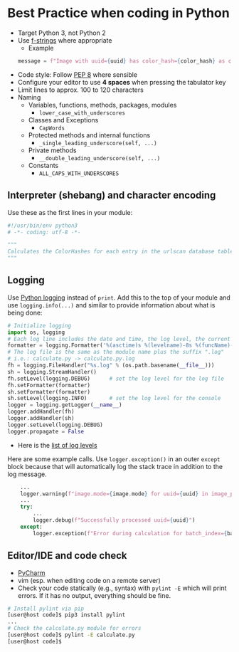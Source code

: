 # Best Practice when coding in Python

* Target Python 3, not Python 2
* Use [f-strings](https://www.python.org/dev/peps/pep-0498/) where appropriate
  * Example 
  ```python
  message = f"Image with uuid={uuid} has color_hash={color_hash} as computed by calculator={str(calculatorInstance)}"
  ```
* Code style: Follow [PEP 8](https://www.python.org/dev/peps/pep-0008/) where sensible
* Configure your editor to use **4 spaces** when pressing the tabulator key
* Limit lines to approx. 100 to 120 characters
* Naming
  * Variables, functions, methods, packages, modules
    * `lower_case_with_underscores`
  * Classes and Exceptions
    * `CapWords`
  * Protected methods and internal functions
    * `_single_leading_underscore(self, ...)`
  * Private methods
    * `__double_leading_underscore(self, ...)`
  * Constants
    * `ALL_CAPS_WITH_UNDERSCORES`


## Interpreter (shebang) and character encoding

Use these as the first lines in your module:
```python
#!/usr/bin/env python3
# -*- coding: utf-8 -*-

"""
Calculates the ColorHashes for each entry in the urlscan database table.
"""
```

## Logging

Use [Python logging](https://docs.python.org/3/library/logging.html) instead of `print`. Add this to the top of your module and use `logging.info(...)` and similar to provide information about what is being done:
```python
# Initialize logging
import os, logging
# Each log line includes the date and time, the log level, the current function and the message
formatter = logging.Formatter('%(asctime)s %(levelname)-8s %(funcName)-30s %(message)s')
# The log file is the same as the module name plus the suffix ".log"
# i.e.: calculate.py -> calculate.py.log
fh = logging.FileHandler("%s.log" % (os.path.basename(__file__)))
sh = logging.StreamHandler()
fh.setLevel(logging.DEBUG)      # set the log level for the log file
fh.setFormatter(formatter)
sh.setFormatter(formatter)
sh.setLevel(logging.INFO)       # set the log level for the console
logger = logging.getLogger(__name__)
logger.addHandler(fh)
logger.addHandler(sh)
logger.setLevel(logging.DEBUG)
logger.propagate = False
```

* Here is the [list of log levels](https://docs.python.org/3/howto/logging.html#logging-levels)

Here are some example calls. Use `logger.exception()` in an outer `except` block because that will automatically log the stack trace in addition to the log message.
```python
    ...
    logger.warning(f"image.mode={image.mode} for uuid={uuid} in image_path={image_path} is not in (RGB, RGBA)")
    ...
    try:
        ...
        logger.debug(f"Successfully processed uuid={uuid}")
    except:
        logger.exception(f"Error during calculation for batch_index={batch_index} uuid={uuid}")
```

## Editor/IDE and code check

* [PyCharm](https://www.jetbrains.com/pycharm/)
* vim (esp. when editing code on a remote server)
* Check your code statically (e.g., syntax) with `pylint -E` which will print errors. If it has no output, everything should be fine.
```bash
# Install pylint via pip
[user@host code]$ pip3 install pylint
...
# Check the calculate.py module for errors
[user@host code]$ pylint -E calculate.py
[user@host code]$
```

